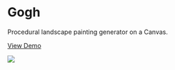 # Gogh

Procedural landscape painting generator on a Canvas.

[View Demo](http://gogh.ngokevin.com/)

![](https://cloud.githubusercontent.com/assets/674727/9826633/b5aeefa4-5890-11e5-8926-4433ba6422c9.gif)
